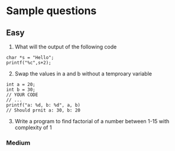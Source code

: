 # Sample questions

## Easy

1. What will the output of the following code
```
char *s = "Hello";
printf("%c",s+2);
```

2. Swap the values in a and b without a temproary variable
```
int a = 20;
int b = 30;
// YOUR CODE
// ...
printf("a: %d, b: %d", a, b)
// Should prnit a: 30, b: 20
```

3. Write a program to find factorial of a number between 1-15 with complexity of 1

### Medium
